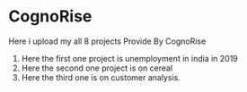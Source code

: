 # CognoRise

Here i upload my all 8 projects Provide By CognoRise 
1) Here the first one project is unemployment in india in 2019
2) Here the second one project is on cereal
3) Here the third one is on customer analysis.
